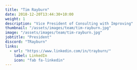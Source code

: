```yaml
---
title: "Tim Rayburn"
date: 2018-12-20T13:44:30+10:00
weight: 1
description: "Vice President of Consulting with Improving"
thumbnail: "/assets/images/team/tim-rayburn.jpg"
image: "/assets/images/team/tim-rayburn.jpg"
jobtitle: "President"
discord: "TRayburn"
links:
  - url: "https://www.linkedin.com/in/trayburn/"
    label: LinkedIn
    icon: "fab fa-linkedin"
---
```


